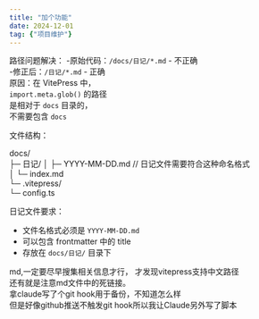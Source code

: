 ```yaml
---
title: "加个功能"
date: 2024-12-01
tag: {"项目维护"}
---
```

路径问题解决：
-原始代码：`/docs/日记/*.md` - 不正确  
-修正后：`/日记/*.md` - 正确  
原因：在 VitePress 中，  
`import.meta.glob()` 的路径  
是相对于 `docs` 目录的，  
不需要包含 `docs`   
  
文件结构：  

docs/  
  ├─ 日记/
  │   ├─ YYYY-MM-DD.md  // 日记文件需要符合这种命名格式  
  │   └─ index.md  
  └─ .vitepress/  
      └─ config.ts  
  
   
日记文件要求：  
- 文件名格式必须是 `YYYY-MM-DD.md`  
- 可以包含 frontmatter 中的 title  
- 存放在 `docs/日记/` 目录下  

md,一定要尽早搜集相关信息才行， 
才发现vitepress支持中文路径  
还有就是注意md文件中的死链接。  
拿claude写了个git hook用于备份，不知道怎么样  
但是好像github推送不触发git hook所以我让Claude另外写了脚本  